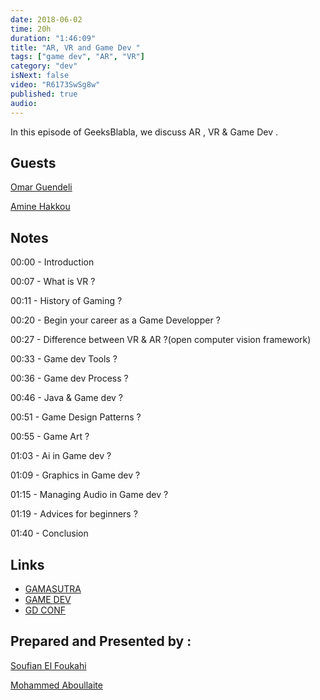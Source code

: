 ```yaml
---
date: 2018-06-02
time: 20h
duration: "1:46:09"
title: "AR, VR and Game Dev "
tags: ["game dev", "AR", "VR"]
category: "dev"
isNext: false
video: "R6173SwSg8w"
published: true
audio:
---
```


In this episode of GeeksBlabla, we discuss AR , VR & Game Dev .

## Guests

[Omar Guendeli](https://guendeliomar.com)

[Amine Hakkou](https://www.hakkou.me/)

## Notes

00:00 - Introduction

00:07 - What is VR ?

00:11 - History of Gaming ?

00:20 - Begin your career as a Game Developper ?

00:27 - Difference between VR & AR ?(open computer vision framework)

00:33 - Game dev Tools ?

00:36 - Game dev Process ?

00:46 - Java & Game dev ?

00:51 - Game Design Patterns ?

00:55 - Game Art ?

01:03 - Ai in Game dev ?

01:09 - Graphics in Game dev ?

01:15 - Managing Audio in Game dev ?

01:19 - Advices for beginners ?

01:40 - Conclusion

## Links

- [GAMASUTRA](https://www.gamasutra.com/)
- [GAME DEV](https://gamedev.net/)
- [GD CONF](https://gdconf.com/)

## Prepared and Presented by :

[Soufian El Foukahi](https://twitter.com/souffanda/)

[Mohammed Aboullaite](http://aboullaite.me/)
